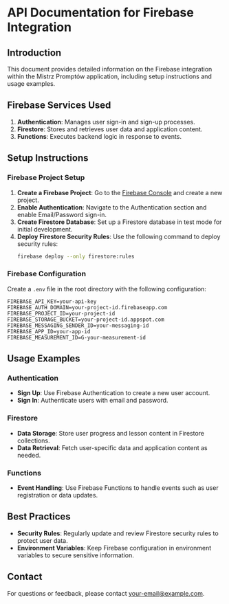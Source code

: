 # API Documentation for Firebase Integration

## Introduction

This document provides detailed information on the Firebase integration within the Mistrz Promptów application, including setup instructions and usage examples.

## Firebase Services Used

1. **Authentication**: Manages user sign-in and sign-up processes.
2. **Firestore**: Stores and retrieves user data and application content.
3. **Functions**: Executes backend logic in response to events.

## Setup Instructions

### Firebase Project Setup

1. **Create a Firebase Project**: Go to the [Firebase Console](https://console.firebase.google.com/) and create a new project.
2. **Enable Authentication**: Navigate to the Authentication section and enable Email/Password sign-in.
3. **Create Firestore Database**: Set up a Firestore database in test mode for initial development.
4. **Deploy Firestore Security Rules**: Use the following command to deploy security rules:
   ```bash
   firebase deploy --only firestore:rules
   ```

### Firebase Configuration

Create a `.env` file in the root directory with the following configuration:

```
FIREBASE_API_KEY=your-api-key
FIREBASE_AUTH_DOMAIN=your-project-id.firebaseapp.com
FIREBASE_PROJECT_ID=your-project-id
FIREBASE_STORAGE_BUCKET=your-project-id.appspot.com
FIREBASE_MESSAGING_SENDER_ID=your-messaging-id
FIREBASE_APP_ID=your-app-id
FIREBASE_MEASUREMENT_ID=G-your-measurement-id
```

## Usage Examples

### Authentication

- **Sign Up**: Use Firebase Authentication to create a new user account.
- **Sign In**: Authenticate users with email and password.

### Firestore

- **Data Storage**: Store user progress and lesson content in Firestore collections.
- **Data Retrieval**: Fetch user-specific data and application content as needed.

### Functions

- **Event Handling**: Use Firebase Functions to handle events such as user registration or data updates.

## Best Practices

- **Security Rules**: Regularly update and review Firestore security rules to protect user data.
- **Environment Variables**: Keep Firebase configuration in environment variables to secure sensitive information.

## Contact

For questions or feedback, please contact [your-email@example.com](mailto:your-email@example.com).
